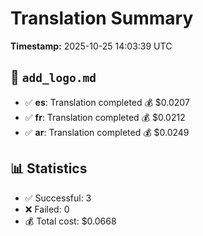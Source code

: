 # Translation Summary

**Timestamp:** 2025-10-25 14:03:39 UTC


## 📄 `add_logo.md`

- ✅ **es**: Translation completed
    💰 $0.0207
- ✅ **fr**: Translation completed
    💰 $0.0212
- ✅ **ar**: Translation completed
    💰 $0.0249

## 📊 Statistics

- ✅ Successful: 3
- ❌ Failed: 0
- 💰 Total cost: $0.0668
